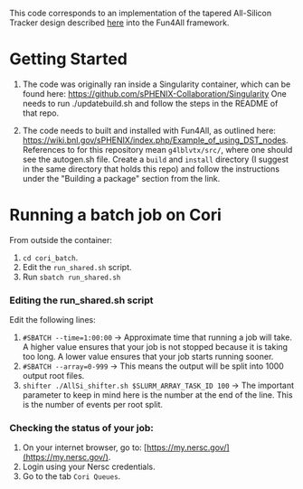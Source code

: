 This code corresponds to an implementation of the tapered All-Silicon Tracker design described [here](https://indico.bnl.gov/event/7892/contributions/36938/attachments/27856/42740/20200430-EICUG_Tracking_WG_-_eRD16.pdf) into the Fun4All framework.

# Getting Started
1. The code was originally ran inside a Singularity container, which can be found here:
https://github.com/sPHENIX-Collaboration/Singularity
One needs to run ./updatebuild.sh and follow the steps in the README of that repo.

2. The code needs to built and installed with Fun4All, as outlined here: https://wiki.bnl.gov/sPHENIX/index.php/Example_of_using_DST_nodes. References to <sourcedir> for this repository mean `g4lblvtx/src/`, where one should see the autogen.sh file. Create a `build` and `install` directory (I suggest in the same directory that holds this repo) and follow the instructions under the "Building a package" section from the link.

# Running a batch job on Cori
From outside the container:
1. `cd cori_batch`.
2. Edit the `run_shared.sh` script.
3. Run `sbatch run_shared.sh`

### Editing the run_shared.sh script

Edit the following lines:
1. `#SBATCH --time=1:00:00` -> Approximate time that running a job will take. A higher value ensures that your job is not stopped because it is taking too long. A lower value ensures that your job starts running sooner.
2. `#SBATCH --array=0-999` -> This means the output will be split into 1000 output root files.
3. `shifter ./AllSi_shifter.sh $SLURM_ARRAY_TASK_ID 100` -> The important parameter to keep in mind here is the number at the end of the line. This is the number of events per root split. 

### Checking the status of your job:

1. On your internet browser, go to: [https://my.nersc.gov/](https://my.nersc.gov/).
2. Login using your Nersc credentials.
3. Go to the tab `Cori Queues`.
